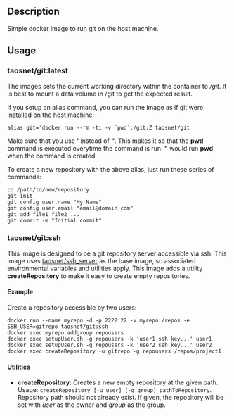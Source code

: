 ## Description

Simple docker image to run git on the host machine.

## Usage

### taosnet/git:latest

The images sets the current working directory within the container to */git*. It is best to mount a data volume in /git to get the expected result.

If you setup an alias command, you can run the image as if git were installed on the host machine:
```
alias git='docker run --rm -ti -v `pwd`:/git:Z taosnet/git
```
Make sure that you use **'** instead of **"**. This makes it so that the **pwd** command is executed everytime the command is run. **"** would run **pwd** when the command is created.

To create a new repository with the above alias, just run these series of commands:
```
cd /path/to/new/repository
git init
git config user.name "My Name"
git config user.email "email@domain.com"
git add file1 file2 ...
git commit -m "Initial commit"
```

### taosnet/git:ssh

This image is designed to be a git repository server accessible via ssh. This image uses [taosnet/ssh_server](https://hub.docker.com/r/taosnet/ssh_server/) as the base image, so associated environmental variables and utilities apply. This image adds a utility **createRepository** to make it easy to create empty repositories.

#### Example

Create a repository accessible by two users:

```
docker run --name myrepo -d -p 2222:22 -v myrepo:/repos -e SSH_USER=gitrepo taosnet/git:ssh
docker exec myrepo addgroup repousers
docker exec setupUser.sh -g repousers -k 'user1 ssh key...' user1
docker exec setupUser.sh -g repousers -k 'user2 ssh key...' user2
docker exec createRepository -u gitrepo -g repousers /repos/project1
```

#### Utilities

* **createRepository**: Creates a new empty repository at the given path. Usage: `createRepository [-u user] [-g group] pathToRepository`. Repository path should not already exist. If given, the repository will be set with _user_ as the owner and _group_ as the group.
